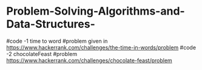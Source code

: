 # Problem-Solving-Algorithms-and-Data-Structures-
#code -1 time to word
#problem given in https://www.hackerrank.com/challenges/the-time-in-words/problem
#code -2 chocolateFeast
#problem https://www.hackerrank.com/challenges/chocolate-feast/problem
